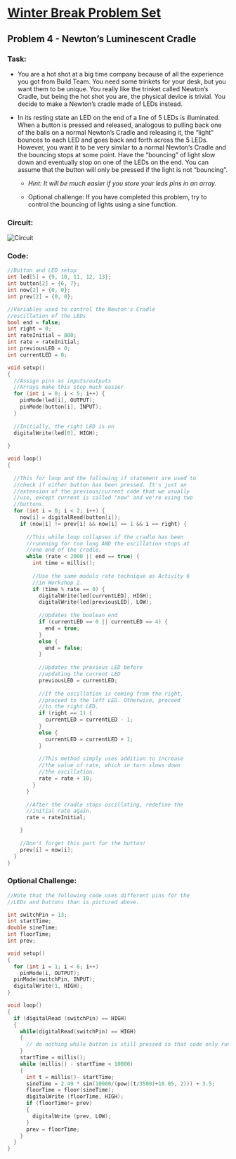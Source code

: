 # [Winter Break Problem Set](https://bmesbuildteamucla.github.io/winter-break/problem-set-2)
## Problem 4 - Newton’s Luminescent Cradle

### Task:
* You are a hot shot at a big time company because of all the experience you got from Build Team. You need some trinkets for your desk, but you want them to be unique. You really like the trinket called Newton’s Cradle, but being the hot shot you are, the physical device is trivial. You decide to make a Newton’s cradle made of LEDs instead.

* In its resting state an LED on the end of a line of 5 LEDs is illuminated. When a button is pressed and released, analogous to pulling back one of the balls on a normal Newton’s Cradle and releasing it, the “light” bounces to each LED and goes back and forth across the 5 LEDs. However, you want it to be very similar to a normal Newton’s Cradle and the bouncing stops at some point. Have the “bouncing” of light slow down and eventually stop on one of the LEDs on the end. You can assume that the button will only be pressed if the light is not “bouncing”.

  - *Hint: It will be much easier if you store your leds pins in an array.*

  - Optional challenge: If you have completed this problem, try to control the bouncing of lights using a sine function.

### Circuit:
![Circuit](https://bmesbuildteamucla.github.io/winter-break/problem-set-2/problem-4--newton's-cradle/circuit.png)

### Code:
```c
//Button and LED setup
int led[5] = {9, 10, 11, 12, 13};
int button[2] = {6, 7};
int now[2] = {0, 0};
int prev[2] = {0, 0};

//Variables used to control the Newton's Cradle
//oscillation of the LEDs
bool end = false;
int right = 0;
int rateInitial = 800;
int rate = rateInitial;
int previousLED = 0;
int currentLED = 0;

void setup()
{
  //Assign pins as inputs/outputs
  //Arrays make this step much easier
  for (int i = 0; i < 5; i++) {
    pinMode(led[i], OUTPUT);
    pinMode(button[i], INPUT);
  }
  
  //Initially, the right LED is on
  digitalWrite(led[0], HIGH);
  
}

void loop()
{
  
  //This for loop and the following if statement are used to
  //check if either button has been pressed. It's just an
  //extension of the previous/current code that we usually
  //use, except current is called "now" and we're using two
  //buttons.
  for (int i = 0; i < 2; i++) {
    now[i] = digitalRead(button[i]);
    if (now[i] != prev[i] && now[i] == 1 && i == right) {
      
      //This while loop collapses if the cradle has been
      //runnning for too long AND the oscillation stops at
      //one end of the cradle.
      while (rate < 2000 || end == true) {
        int time = millis();
        
        //Use the same modulo rate technique as Activity 6
        //in Workshop 2.
        if (time % rate == 0) {
          digitalWrite(led[currentLED], HIGH);
          digitalWrite(led[previousLED], LOW);
          
          //Updates the boolean end
          if (currentLED == 0 || currentLED == 4) {
            end = true;
          }
          else {
            end = false;
          }
          
          //Updates the previous LED before
          //updating the current LED
          previousLED = currentLED;
          
          //If the oscillation is coming from the right,
          //proceed to the left LED. Otherwise, proceed
          //to the right LED.
          if (right == 1) {
            currentLED = currentLED - 1;
          }
          else {
            currentLED = currentLED + 1;
          }
          
          //This method simply uses addition to increase
          //the value of rate, which in turn slows down
          //the oscillation.
          rate = rate + 10;
        }
      }
      
      //After the cradle stops oscillating, redefine the
      //initial rate again.
      rate = rateInitial;

    }
    
    //Don't forget this part for the button!
    prev[i] = now[i];
  }
}
```








### Optional Challenge:
```c
//Note that the following code uses different pins for the
//LEDs and buttons than is pictured above.

int switchPin = 13;
int startTime;
double sineTime;
int floorTime;
int prev;

void setup()
{
  for (int i = 1; i < 6; i++)
    pinMode(i, OUTPUT);
  pinMode(switchPin, INPUT);
  digitalWrite(1, HIGH);
}

void loop()
{
  if (digitalRead (switchPin) == HIGH)
  {
    while(digitalRead(switchPin) == HIGH)
    {
      // do nothing while button is still pressed so that code only runs once
    }
    startTime = millis();
    while (millis() - startTime < 10000)
    {
      int t = millis()- startTime;
      sineTime = 2.49 * sin(10000/(pow((t/3500)+10.05, 2))) + 3.5;
      floorTime = floor(sineTime);
      digitalWrite (floorTime, HIGH);
      if (floorTime!= prev)
      {
        digitalWrite (prev, LOW);
      }
      prev = floorTime;
    }
  }
}
```

